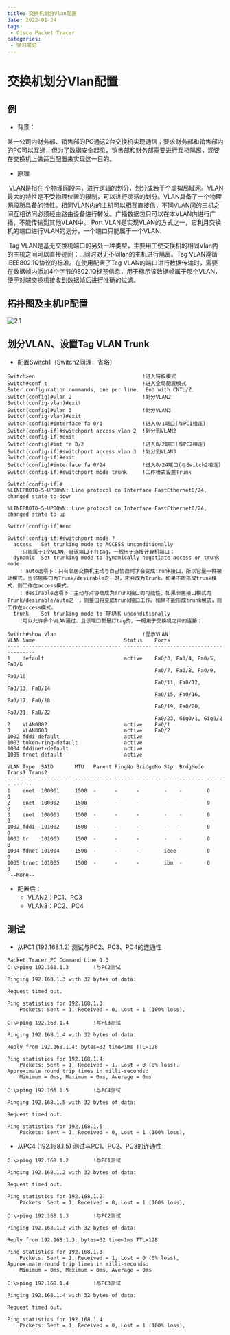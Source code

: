 ```yaml
---
title: 交换机划分Vlan配置
date: 2022-01-24
tags:
 - Cisco Packet Tracer
categories:
 - 学习笔记
---
```


# 交换机划分Vlan配置

## 例

- 背景：

​        某一公司内财务部、销售部的PC通这2台交换机实现通信；要求财务部和销售部内的PC可以互通，但为了数据安全起见，销售部和财务部需要进行互相隔离，现要在交换机上做适当配置来实现这一目的。

- 原理

​        VLAN是指在 个物理网段内，进行逻辑的划分，划分成若干个虚拟局域网。VLAN最大的特性是不受物理位置的限制，可以进行灵活的划分。VLAN具备了一个物理网段所具备的特性。相同VLAN内的主机可以相瓦直接信，不同VLAN间的三机之间互相访问必须经由路由设备进行转发。广播数据包只可以在本VLAN内进行广播，不能传输到其他VLAN中。
Port VLAN是实现VLAN的方式之一，它利月交换机的端口进行VLAN的划分，一个端口只能属于一个VLAN.

​        Tag VLAN是基无交换机端口的另处一种类型，主要用工使交换机的相同Vlan内的主机之间可以直接迹间：…同时对无不同lan的主机进行隔离。Tag VLAN遵循IEEE802.1Q协议的标准。在使用配置了Tag VLAN的端口进行数据传输时，需要在数据帧内添加4个字节的802.1Q标签信息，用于标示该数据帧属于那个VLAN，便于对端交换机接收到数据帧后进行准确的过滤。

## 拓扑图及主机IP配置

![2.1](/images/2.1.png)

## 划分VLAN、设置Tag VLAN Trunk

- 配置Switch1（Switch2同理，省略）

```
Switch>en									!进入特权模式
Switch#conf t								!进入全局配置模式
Enter configuration commands, one per line.  End with CNTL/Z.
Switch(config)#vlan 2						!划分VLAN2
Switch(config-vlan)#exit
Switch(config)#vlan 3						!划分VLAN3
Switch(config-vlan)#exit
Switch(config)#interface fa 0/1				!进入0/1端口(与PC1相连)
Switch(config-if)#switchport access vlan 2	!划分到VLAN2
Switch(config-if)#exit
Switch(config)#int fa 0/2					!进入0/2端口(与PC2相连)
Switch(config-if)#switchport access vlan 3	!划分到VLAN3
Switch(config-if)#exit
Switch(config)#interface fa 0/24			!进入0/24端口(与Switch2相连)
Switch(config-if)#switchport mode trunk 	!工作模式设置Trunk

Switch(config-if)#
%LINEPROTO-5-UPDOWN: Line protocol on Interface FastEthernet0/24, changed state to down
 
%LINEPROTO-5-UPDOWN: Line protocol on Interface FastEthernet0/24, changed state to up

Switch(config-if)#end
```


```
Switch(config-if)#switchport mode ?
  access   Set trunking mode to ACCESS unconditionally
  	!只能属于1个VLAN，且该端口不打tag，一般用于连接计算机端口；
  dynamic  Set trunking mode to dynamically negotiate access or trunk mode
  	! auto选项下：只有邻居交换机主动与自己协商时才会变成Trunk接口，所以它是一种被动模式，当邻居接口为Trunk/desirable之一时，才会成为Trunk。如果不能形成trunk模式，则工作在access模式。
  	! desirable选项下：主动与对协商成为Trunk接口的可能性，如果邻居接口模式为Trunk/desirable/auto之一，则接口将变成trunk接口工作。如果不能形成trunk模式，则工作在access模式。
  trunk    Set trunking mode to TRUNK unconditionally
  	!可以允许多个VLAN通过，且该端口都是打tag的，一般用于交换机之间的连接；
```

```
Switch#show vlan							!显示VLAN
VLAN Name                             Status    Ports
---- -------------------------------- --------- -------------------------------
1    default                          active    Fa0/3, Fa0/4, Fa0/5, Fa0/6
                                                Fa0/7, Fa0/8, Fa0/9, Fa0/10
                                                Fa0/11, Fa0/12, Fa0/13, Fa0/14
                                                Fa0/15, Fa0/16, Fa0/17, Fa0/18
                                                Fa0/19, Fa0/20, Fa0/21, Fa0/22
                                                Fa0/23, Gig0/1, Gig0/2
2    VLAN0002                         active    Fa0/1
3    VLAN0003                         active    Fa0/2
1002 fddi-default                     active    
1003 token-ring-default               active    
1004 fddinet-default                  active    
1005 trnet-default                    active    

VLAN Type  SAID       MTU   Parent RingNo BridgeNo Stp  BrdgMode Trans1 Trans2
---- ----- ---------- ----- ------ ------ -------- ---- -------- ------ ------
1    enet  100001     1500  -      -      -        -    -        0      0
2    enet  100002     1500  -      -      -        -    -        0      0
3    enet  100003     1500  -      -      -        -    -        0      0
1002 fddi  101002     1500  -      -      -        -    -        0      0   
1003 tr    101003     1500  -      -      -        -    -        0      0   
1004 fdnet 101004     1500  -      -      -        ieee -        0      0   
1005 trnet 101005     1500  -      -      -        ibm  -        0      0   
 --More-- 
```

- 配置后：
  - VLAN2：PC1、PC3
  - VLAN3：PC2、PC4

## 测试

- 从PC1 (192.168.1.2) 测试与PC2、PC3、PC4的连通性

```
Packet Tracer PC Command Line 1.0
C:\>ping 192.168.1.3		!与PC2测试

Pinging 192.168.1.3 with 32 bytes of data:

Request timed out.

Ping statistics for 192.168.1.3:
    Packets: Sent = 1, Received = 0, Lost = 1 (100% loss),

C:\>ping 192.168.1.4		!与PC3测试

Pinging 192.168.1.4 with 32 bytes of data:

Reply from 192.168.1.4: bytes=32 time<1ms TTL=128

Ping statistics for 192.168.1.4:
    Packets: Sent = 1, Received = 1, Lost = 0 (0% loss),
Approximate round trip times in milli-seconds:
    Minimum = 0ms, Maximum = 0ms, Average = 0ms

C:\>ping 192.168.1.5		!与PC4测试

Pinging 192.168.1.5 with 32 bytes of data:

Request timed out.

Ping statistics for 192.168.1.5:
    Packets: Sent = 1, Received = 0, Lost = 1 (100% loss),

```

- 从PC4 (192.168.1.5) 测试与PC1、PC2、PC3的连通性

```
C:\>ping 192.168.1.2		!与PC1测试

Pinging 192.168.1.2 with 32 bytes of data:

Request timed out.

Ping statistics for 192.168.1.2:
    Packets: Sent = 1, Received = 0, Lost = 1 (100% loss),

C:\>ping 192.168.1.3		!与PC2测试

Pinging 192.168.1.3 with 32 bytes of data:

Reply from 192.168.1.3: bytes=32 time<1ms TTL=128

Ping statistics for 192.168.1.3:
    Packets: Sent = 1, Received = 1, Lost = 0 (0% loss),
Approximate round trip times in milli-seconds:
    Minimum = 0ms, Maximum = 0ms, Average = 0ms

C:\>ping 192.168.1.4		!与PC3测试

Pinging 192.168.1.4 with 32 bytes of data:

Request timed out.

Ping statistics for 192.168.1.4:
    Packets: Sent = 1, Received = 0, Lost = 1 (100% loss),

```

